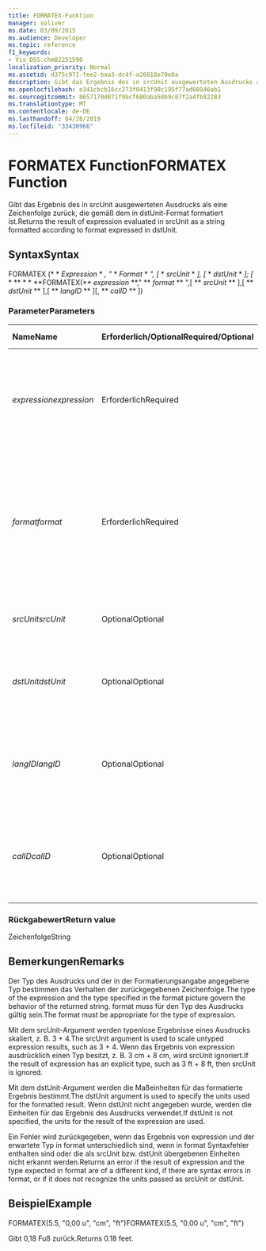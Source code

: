 ```yaml
---
title: FORMATEX-Funktion
manager: soliver
ms.date: 03/09/2015
ms.audience: Developer
ms.topic: reference
f1_keywords:
- Vis_DSS.chm82251590
localization_priority: Normal
ms.assetid: d375c971-fee2-baa3-dc4f-a26018e70e8a
description: Gibt das Ergebnis des in srcUnit ausgewerteten Ausdrucks als eine Zeichenfolge zurück, die gemäß dem in dstUnit-Format formatiert ist.
ms.openlocfilehash: e341cbcb16cc273f0413f98c195f77ad08946ab1
ms.sourcegitcommit: 8657170d071f9bcf680aba50b9c07f2a4fb82283
ms.translationtype: MT
ms.contentlocale: de-DE
ms.lasthandoff: 04/28/2019
ms.locfileid: "33430966"
---
```

# <a name="formatex-function"></a><span data-ttu-id="bdb96-103">FORMATEX Function</span><span class="sxs-lookup"><span data-stu-id="bdb96-103">FORMATEX Function</span></span>

<span data-ttu-id="bdb96-104">Gibt das Ergebnis des in srcUnit ausgewerteten Ausdrucks als eine Zeichenfolge zurück, die gemäß dem in dstUnit-Format formatiert ist.</span><span class="sxs-lookup"><span data-stu-id="bdb96-104">Returns the result of expression evaluated in srcUnit as a string formatted according to format expressed in dstUnit.</span></span>
  
## <a name="syntax"></a><span data-ttu-id="bdb96-105">Syntax</span><span class="sxs-lookup"><span data-stu-id="bdb96-105">Syntax</span></span>

<span data-ttu-id="bdb96-106">FORMATEX (\* \* *Expression* \* *, "* \* *Format* \* *", [* \* *srcUnit* \* *], [* \* *dstUnit* \* *]; [* \* \*\* \* \* \*\*</span><span class="sxs-lookup"><span data-stu-id="bdb96-106">FORMATEX(\*\* *expression* \*\*," \*\* *format* \*\* ",[ \*\* *srcUnit* \*\* ],[ \*\* *dstUnit* \*\* ],[ \*\* *langID* \*\* ][, \*\* *calID* \*\* ])</span></span> 
  
### <a name="parameters"></a><span data-ttu-id="bdb96-107">Parameter</span><span class="sxs-lookup"><span data-stu-id="bdb96-107">Parameters</span></span>

|<span data-ttu-id="bdb96-108">**Name**</span><span class="sxs-lookup"><span data-stu-id="bdb96-108">**Name**</span></span>|<span data-ttu-id="bdb96-109">**Erforderlich/Optional**</span><span class="sxs-lookup"><span data-stu-id="bdb96-109">**Required/Optional**</span></span>|<span data-ttu-id="bdb96-110">**Datentyp**</span><span class="sxs-lookup"><span data-stu-id="bdb96-110">**Data Type**</span></span>|<span data-ttu-id="bdb96-111">**Beschreibung**</span><span class="sxs-lookup"><span data-stu-id="bdb96-111">**Description**</span></span>|
|:-----|:-----|:-----|:-----|
| <span data-ttu-id="bdb96-112">_expression_</span><span class="sxs-lookup"><span data-stu-id="bdb96-112">_expression_</span></span> <br/> |<span data-ttu-id="bdb96-113">Erforderlich</span><span class="sxs-lookup"><span data-stu-id="bdb96-113">Required</span></span>  <br/> |<span data-ttu-id="bdb96-114">**String**</span><span class="sxs-lookup"><span data-stu-id="bdb96-114">**String**</span></span> <br/> |<span data-ttu-id="bdb96-115">Eine Kombination aus Konstanten, Operatoren, Funktionen und Bezügen auf ShapeSheet-Zellen, die einen Wert ergeben.</span><span class="sxs-lookup"><span data-stu-id="bdb96-115">A combination of constants, operators, functions, and references to ShapeSheet cells that results in a value.</span></span>  <br/> |
| <span data-ttu-id="bdb96-116">_format_</span><span class="sxs-lookup"><span data-stu-id="bdb96-116">_format_</span></span> <br/> |<span data-ttu-id="bdb96-117">Erforderlich</span><span class="sxs-lookup"><span data-stu-id="bdb96-117">Required</span></span>  <br/> |<span data-ttu-id="bdb96-118">**String**</span><span class="sxs-lookup"><span data-stu-id="bdb96-118">**String**</span></span> <br/> |<span data-ttu-id="bdb96-119">Das zum Formatieren der Zeichenfolge verwendete Format Bild.</span><span class="sxs-lookup"><span data-stu-id="bdb96-119">The format picture used to format the string.</span></span> <span data-ttu-id="bdb96-120">Weitere Informationen zum Formatieren von Bildern finden Sie unter Informationen [zum Formatieren von Bildern](about-format-pictures.md).</span><span class="sxs-lookup"><span data-stu-id="bdb96-120">For more information about format pictures, see [About Format Pictures](about-format-pictures.md).</span></span>  <br/> |
| <span data-ttu-id="bdb96-121">_srcUnit_</span><span class="sxs-lookup"><span data-stu-id="bdb96-121">_srcUnit_</span></span> <br/> |<span data-ttu-id="bdb96-122">Optional</span><span class="sxs-lookup"><span data-stu-id="bdb96-122">Optional</span></span>  <br/> |<span data-ttu-id="bdb96-123">**String**</span><span class="sxs-lookup"><span data-stu-id="bdb96-123">**String**</span></span> <br/> | <span data-ttu-id="bdb96-124">Einheiten zum Auswerten von expression (in, cm usw.).</span><span class="sxs-lookup"><span data-stu-id="bdb96-124">Units used to evaluate expression (in, cm, and so forth).</span></span>  <br/> |
| <span data-ttu-id="bdb96-125">_dstUnit_</span><span class="sxs-lookup"><span data-stu-id="bdb96-125">_dstUnit_</span></span> <br/> |<span data-ttu-id="bdb96-126">Optional</span><span class="sxs-lookup"><span data-stu-id="bdb96-126">Optional</span></span>  <br/> |<span data-ttu-id="bdb96-127">**String**</span><span class="sxs-lookup"><span data-stu-id="bdb96-127">**String**</span></span> <br/> |<span data-ttu-id="bdb96-128">Einheiten, die für das Ergebnis von expression verwendet werden sollen (in, cm usw.).</span><span class="sxs-lookup"><span data-stu-id="bdb96-128">Units to use for the result of expression (in, cm, and so forth).</span></span>  <br/> |
| <span data-ttu-id="bdb96-129">_langID_</span><span class="sxs-lookup"><span data-stu-id="bdb96-129">_langID_</span></span> <br/> |<span data-ttu-id="bdb96-130">Optional</span><span class="sxs-lookup"><span data-stu-id="bdb96-130">Optional</span></span>  <br/> |<span data-ttu-id="bdb96-131">**Number**</span><span class="sxs-lookup"><span data-stu-id="bdb96-131">**Number**</span></span> <br/> |<span data-ttu-id="bdb96-132">Die Sprache, die beim Formatieren von Datums-/Zeitangaben in Microsoft Office System verwendet wird.</span><span class="sxs-lookup"><span data-stu-id="bdb96-132">The language used when formatting Microsoft Office System date/time pictures.</span></span>  <br/> |
| <span data-ttu-id="bdb96-133">_calID_</span><span class="sxs-lookup"><span data-stu-id="bdb96-133">_calID_</span></span> <br/> |<span data-ttu-id="bdb96-134">Optional</span><span class="sxs-lookup"><span data-stu-id="bdb96-134">Optional</span></span>  <br/> |<span data-ttu-id="bdb96-135">**Number**</span><span class="sxs-lookup"><span data-stu-id="bdb96-135">**Number**</span></span> <br/> |<span data-ttu-id="bdb96-136">Der Kalender, der beim Formatieren von Datums-/Zeitangaben in Microsoft Office System verwendet wird.</span><span class="sxs-lookup"><span data-stu-id="bdb96-136">The calendar used when formatting Microsoft Office System date/time pictures.</span></span>  <br/> |
   
### <a name="return-value"></a><span data-ttu-id="bdb96-137">Rückgabewert</span><span class="sxs-lookup"><span data-stu-id="bdb96-137">Return value</span></span>

<span data-ttu-id="bdb96-138">Zeichenfolge</span><span class="sxs-lookup"><span data-stu-id="bdb96-138">String</span></span>
  
## <a name="remarks"></a><span data-ttu-id="bdb96-139">Bemerkungen</span><span class="sxs-lookup"><span data-stu-id="bdb96-139">Remarks</span></span>

<span data-ttu-id="bdb96-140">Der Typ des Ausdrucks und der in der Formatierungsangabe angegebene Typ bestimmen das Verhalten der zurückgegebenen Zeichenfolge.</span><span class="sxs-lookup"><span data-stu-id="bdb96-140">The type of the expression and the type specified in the format picture govern the behavior of the returned string.</span></span> <span data-ttu-id="bdb96-141">format muss für den Typ des Ausdrucks gültig sein.</span><span class="sxs-lookup"><span data-stu-id="bdb96-141">The format must be appropriate for the type of expression.</span></span>
  
<span data-ttu-id="bdb96-142">Mit dem srcUnit-Argument werden typenlose Ergebnisse eines Ausdrucks skaliert, z. B. 3 + 4.</span><span class="sxs-lookup"><span data-stu-id="bdb96-142">The srcUnit argument is used to scale untyped expression results, such as 3 + 4.</span></span> <span data-ttu-id="bdb96-143">Wenn das Ergebnis von expression ausdrücklich einen Typ besitzt, z. B. 3 cm + 8 cm, wird srcUnit ignoriert.</span><span class="sxs-lookup"><span data-stu-id="bdb96-143">If the result of expression has an explicit type, such as 3 ft + 8 ft, then srcUnit is ignored.</span></span>
  
<span data-ttu-id="bdb96-144">Mit dem dstUnit-Argument werden die Maßeinheiten für das formatierte Ergebnis bestimmt.</span><span class="sxs-lookup"><span data-stu-id="bdb96-144">The dstUnit argument is used to specify the units used for the formatted result.</span></span> <span data-ttu-id="bdb96-145">Wenn dstUnit nicht angegeben wurde, werden die Einheiten für das Ergebnis des Ausdrucks verwendet.</span><span class="sxs-lookup"><span data-stu-id="bdb96-145">If dstUnit is not specified, the units for the result of the expression are used.</span></span>
  
<span data-ttu-id="bdb96-146">Ein Fehler wird zurückgegeben, wenn das Ergebnis von expression und der erwartete Typ in format unterschiedlich sind, wenn in format Syntaxfehler enthalten sind oder die als srcUnit bzw. dstUnit übergebenen Einheiten nicht erkannt werden.</span><span class="sxs-lookup"><span data-stu-id="bdb96-146">Returns an error if the result of expression and the type expected in format are of a different kind, if there are syntax errors in format, or if it does not recognize the units passed as srcUnit or dstUnit.</span></span>
  
## <a name="example"></a><span data-ttu-id="bdb96-147">Beispiel</span><span class="sxs-lookup"><span data-stu-id="bdb96-147">Example</span></span>

<span data-ttu-id="bdb96-148">FORMATEX(5.5, "0,00 u", "cm", "ft")</span><span class="sxs-lookup"><span data-stu-id="bdb96-148">FORMATEX(5.5, "0.00 u", "cm", "ft")</span></span> 
  
<span data-ttu-id="bdb96-149">Gibt 0,18 Fuß zurück.</span><span class="sxs-lookup"><span data-stu-id="bdb96-149">Returns 0.18 feet.</span></span> 
  

